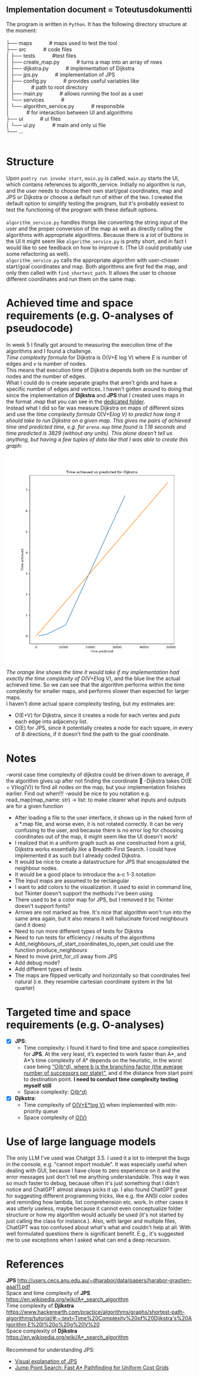 ## Implementation document = Toteutusdokumentti<br />

The program is written in `Python`. It has the following directory structure at the moment:<br />
<br /> 
├── maps                    &emsp;&emsp;&emsp;# maps used to test the tool <br />
├── src                     &emsp;&emsp;&emsp;# code files <br />
│   ├── tests               &emsp;&emsp;&emsp;#test files <br />
│   ├── create_map.py       &emsp;&emsp;&emsp;# turns a map into an array of rows <br />
│   ├── dijkstra.py         &emsp;&emsp;&emsp;# implementation of Dijkstra<br /> 
│   ├── jps.py              &emsp;&emsp;&emsp;# implementation of JPS<br /> 
│   ├── config.py           &emsp;&emsp;&emsp;# provides useful variables like<br /> 
│   │                       &emsp;&emsp;&emsp;# path to root directory<br /> 
│   ├── main.py             &emsp;&emsp;&emsp;# allows running the tool as a user<br />
│   └── services            &emsp;&emsp;&emsp;#  
│       └── algorithm_service.py &emsp;&emsp;&emsp;# responsible <br />
│                           &emsp;&emsp;&emsp;# for interaction between UI and algorithms <br />
├── ui                      &emsp;&emsp;&emsp;# ui files <br />
│   └── ui.py               &emsp;&emsp;&emsp;# main and only ui file<br />
└── ...<br /> 
<br /> 
# Structure
Upon `poetry run invoke start`, `main.py` is called. `main.py` starts the UI, which contains references to algorith_service. Initially no algorithm is run, and the user needs to choose their own start/goal coordinates, map and JPS or Dijkstra or choose a default run of either of the two. I created the default option to simplify testing the program, but it's probably easiest to test the functioning of the program with these default options.<br />
<br /> `algorithm_service.py` handles things like converting the string input of the user and the proper conversion of the map as well as directly calling the algorithms with appropriate algorithms. Because there is a lot of buttons in the UI it might seem like `algorithm_service.py` is pretty short, and in fact I would like to see feedback on how to improve it. (The UI could probably use some refactoring as well). <br />
`algorithm_service.py` calls the appropriate algorithm with user-chosen start/goal coordinates and map. Both algorithms are first fed the map, and only then called with `find_shortest_path`. It allows the user to choose different coordinates and run them on the same map.<br />

# Achieved time and space requirements (e.g. O-analyses of pseudocode)
In week 5 I finally got around to measuring the execution time of the algorithms and I found a challenge.<br/> 
*Time complexity formula* for Dijkstra is O(V+E log V) where *E* is number of edges and *v* is number of nodes.<br/>
This means that execution time of Dijkstra depends both on the number of nodes and the number of edges. <br/>
What I could do is create separate graphs that aren't grids and have a specific number of edges and vertices. I haven't gotten around to doing that since the implementation of **Dijkstra** and **JPS** that I created uses maps in the format *.map* that you can see in the [dedicated folder](https://github.com/jakubgrad/Aineopintojen-harjoitusty-Algoritmit-ja-teko-ly-/tree/main/maps).<br/>
Instead what I did so far was measure Dijkstra on maps of different sizes and use the *time complexity formula* O(V+E*log V) to *predict* how long it should take to run Dijkstra on a given map. This gives me pairs of *achieved time* and *predicted time*, e.g. for `arena.map` time found is 1.16 seconds and time predicted is 3829 (without any units). This alone doesn't tell us anything, but having a few tuples of data like that I was able to create this graph:
![image](/documentation/pictures/Figure_achieved_vs_predicted_for_dijkstra.png)
The orange line shows the time it would take if my implementation had *exactly* the time complexity of O(V+E*log V), and the blue line the actual achieved time.
So we can see that the algorithm performs within the time complexity for smaller maps, and performs slower than expected for larger maps.<br/>
I haven't done actual space complexity testing, but my estimates are:
- O(E+V) for Dijkstra, since it creates a node for each vertex and puts each edge into adjacency list.
- O(E) for JPS, since it potentially creates a node for each square, in every of 8 directions, if it doesn't find the path to the goal coordinate.

# Notes
-worst case time complexity of dijkstra could be driven down to average, if the algorithm gives up after not finding the coordinate 🧠
-Dijkstra takes  O((E + V)log(V)) to find all nodes on the map, but your implementation finishes earlier. Find out when!!!
-would be nice to you notation e.g. read_map(map_name: str) -> list: to make clearer what inputs and outputs are for a given function
- After loading a file to the user interface, it shows up in the naked form of a *.map file, and worse even, it is not rotated correctly. It can be very confusing to the user, and because there is no error log for choosing coordinates out of the map, it might seem like the UI doesn't work!
- I realized that in a uniform graph such as one constructed from a grid, Dijkstra works essentially like a Breadth-First Search. I could have implemented it as such but I already coded Dijkstra.
- It would be nice to create a datastructure for JPS that encapsulated the neighbour nodes. 
- It would be a good place to introduce the a-c 1-3 notation
- The input maps are assumed to be rectangular
- I want to add colors to the visualization. It used to exist in command line, but Tkinter doesn't support the methods I've been using
- There used to be a color map for JPS, but I removed it bc Tkinter doesn't support fonts?
- Arrows are not marked as free. It's nice that algorithm won't run into the same area again, but it also means it will hallucinate forced neighbours (and it does)
- Need to run more different types of tests for Dijkstra
- Need to run tests for efficiency / results of the algorithms
- Add_neighbours_of_start_coordinates_to_open_set could use the function produce_neighbours
- Need to move print_for_cli away from JPS
- Add debug mode?
- Add different types of tests
- The maps are flipped vertically and horizontally so that coordinates feel natural (i.e. they resemble cartesian coordinate system in the 1st quarter)


# Targeted time and space requirements (e.g. O-analyses)
   - [x] **JPS**:<br />
     - Time complexity: I found it hard to find time and space complexities for **JPS**. At the very least, it’s expected to work faster than A*, and A*’s time complexity of A* depends on the heuristic, in the worst case being [“O(b^d), where b is the branching factor (the average number of successors per state)”](https://en.wikipedia.org/wiki/A*_search_algorithm), and d the distance from start point to destination point. **I need to conduct time complexity testing myself still**<br />
     - Space complexity: [O(b^d)](https://en.wikipedia.org/wiki/A*_search_algorithm)
   - [x] **Djikstra**:<br />
     - Time complexity of [O(V+E*log V)](https://www.hackerearth.com/practice/algorithms/graphs/shortest-path-algorithms/tutorial/#:~:text=Time%20Complexity%20of%20Dijkstra's%20Algorithm,E%20l%20o%20g%20V%20) when implemented with min-priority queue
     - Space complexity of [O(V)](https://www.geeksforgeeks.org/time-and-space-complexity-of-dijkstras-algorithm/)

# Use of large language models 
The only LLM I've used was Chatgpt 3.5. I used it a lot to interpret the bugs in the console, e.g. "cannot import module". It was especially useful when dealing with GUI, because I have close to zero experience on it and the error messages just don't tell me anything understandable. This way it was so much faster to debug, because often it's just something that I didn't notice and ChatGPT almost always picks it up. I also found ChatGPT great for suggesting different programming tricks, like e.g. the ANSI color codes and reminding how lambda, list comprehension etc. work. In other cases it was utterly useless, maybe because it cannot even conceptualize folder structure or how my algorithm would actually be used (it's not started by just calling the class for instance.). Also, with larger and multiple files, ChatGPT was too confused about what's what and couldn't help at all. With well formulated questions there is significant benefit. E.g., it's suggested me to use exceptions when I asked what can end a deep recursion. 

# References
**JPS** http://users.cecs.anu.edu.au/~dharabor/data/papers/harabor-grastien-aaai11.pdf <br />
Space and time complexity of **JPS** https://en.wikipedia.org/wiki/A*_search_algorithm <br />
Time complexity of **Djikstra** https://www.hackerearth.com/practice/algorithms/graphs/shortest-path-algorithms/tutorial/#:~:text=Time%20Complexity%20of%20Dijkstra's%20Algorithm,E%20l%20o%20g%20V%20 <br />
Space complexity of **Djikstra** https://en.wikipedia.org/wiki/A*_search_algorithm <br />
<br />
Recommend for understanding JPS:
- [Visual explanation of JPS](https://zerowidth.com/2013/a-visual-explanation-of-jump-point-search/)
- [Jump Point Search: Fast A* Pathfinding for Uniform Cost Grids](https://www.gamedev.net/tutorials/programming/artificial-intelligence/jump-point-search-fast-a-pathfinding-for-uniform-cost-grids-r4220/)



